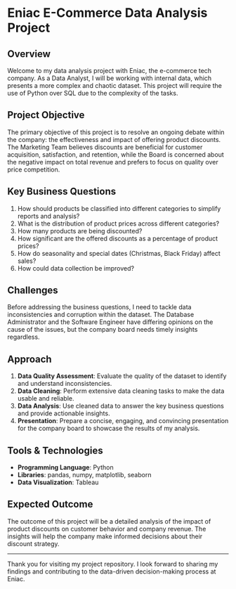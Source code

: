 # Eniac E-Commerce Data Analysis Project

## Overview

Welcome to my data analysis project with Eniac, the e-commerce tech company. As a Data Analyst, I will be working with internal data, which presents a more complex and chaotic dataset. This project will require the use of Python over SQL due to the complexity of the tasks.

## Project Objective

The primary objective of this project is to resolve an ongoing debate within the company: the effectiveness and impact of offering product discounts. The Marketing Team believes discounts are beneficial for customer acquisition, satisfaction, and retention, while the Board is concerned about the negative impact on total revenue and prefers to focus on quality over price competition.

## Key Business Questions

1. How should products be classified into different categories to simplify reports and analysis?
2. What is the distribution of product prices across different categories?
3. How many products are being discounted?
4. How significant are the offered discounts as a percentage of product prices?
5. How do seasonality and special dates (Christmas, Black Friday) affect sales?
6. How could data collection be improved?

## Challenges

Before addressing the business questions, I need to tackle data inconsistencies and corruption within the dataset. The Database Administrator and the Software Engineer have differing opinions on the cause of the issues, but the company board needs timely insights regardless.

## Approach

1. **Data Quality Assessment**: Evaluate the quality of the dataset to identify and understand inconsistencies.
2. **Data Cleaning**: Perform extensive data cleaning tasks to make the data usable and reliable.
3. **Data Analysis**: Use cleaned data to answer the key business questions and provide actionable insights.
4. **Presentation**: Prepare a concise, engaging, and convincing presentation for the company board to showcase the results of my analysis.

## Tools & Technologies

- **Programming Language**: Python
- **Libraries**: pandas, numpy, matplotlib, seaborn
- **Data Visualization**: Tableau

## Expected Outcome

The outcome of this project will be a detailed analysis of the impact of product discounts on customer behavior and company revenue. The insights will help the company make informed decisions about their discount strategy.

---

Thank you for visiting my project repository. I look forward to sharing my findings and contributing to the data-driven decision-making process at Eniac.

